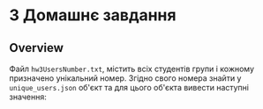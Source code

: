 
# 3 Домашнє завдання

## Overview

Файл  `hw3UsersNumber.txt`, містить всіх студентів групи і кожному призначено унікальний номер. Згідно свого номера знайти у `unique_users.json` об'єкт та для цього об'єкта вивести наступні значення:
